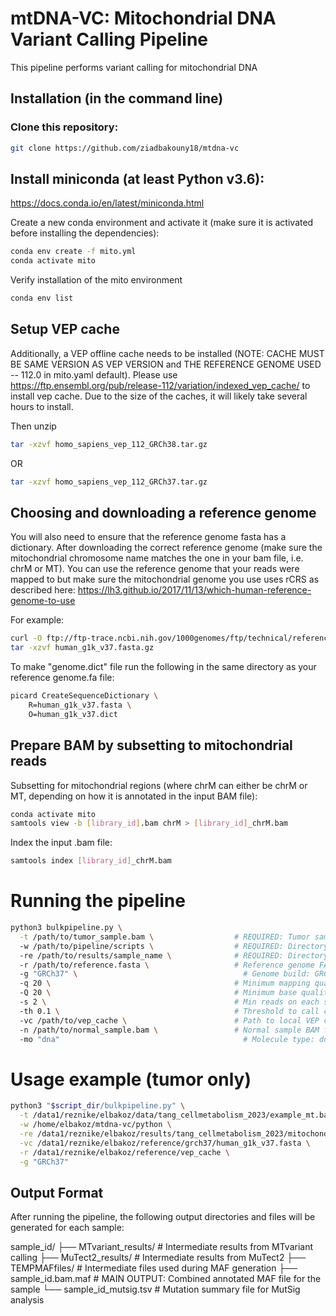# mtDNA-VC: Mitochondrial DNA Variant Calling Pipeline

This pipeline performs variant calling for mitochondrial DNA

## Installation (in the command line)

### Clone this repository:
```bash
git clone https://github.com/ziadbakouny18/mtdna-vc
``` 

## Install miniconda (at least Python v3.6):
https://docs.conda.io/en/latest/miniconda.html


Create a new conda environment and activate it (make sure it is activated before installing the dependencies):

```bash
conda env create -f mito.yml
conda activate mito
``` 

Verify installation of the mito environment
```bash
conda env list
```

## Setup VEP cache
Additionally, a VEP offline cache needs to be installed (NOTE: CACHE MUST BE SAME VERSION AS VEP VERSION and THE REFERENCE GENOME USED -- 112.0 in mito.yaml default). Please use https://ftp.ensembl.org/pub/release-112/variation/indexed_vep_cache/ to install vep cache. Due to the size of the caches, it will likely take several hours to install.

Then unzip
```bash
tar -xzvf homo_sapiens_vep_112_GRCh38.tar.gz
``` 
OR
```bash
tar -xzvf homo_sapiens_vep_112_GRCh37.tar.gz
``` 

## Choosing and downloading a reference genome
You will also need to ensure that the reference genome fasta has a dictionary. After downloading the correct reference genome (make sure the mitochondrial chromosome name matches the one in your bam file, i.e. chrM or MT).
You can use the reference genome that your reads were mapped to but make sure the mitochondrial genome you use uses rCRS as described here:
https://lh3.github.io/2017/11/13/which-human-reference-genome-to-use

For example:
```bash
curl -O ftp://ftp-trace.ncbi.nih.gov/1000genomes/ftp/technical/reference/human_g1k_v37.fasta.gz
tar -xzvf human_g1k_v37.fasta.gz
``` 

To make "genome.dict" file run the following in the same directory as your reference genome.fa file:
```bash
picard CreateSequenceDictionary \
    R=human_g1k_v37.fasta \
    O=human_g1k_v37.dict
``` 

## Prepare BAM by subsetting to mitochondrial reads
Subsetting for mitochondrial regions (where chrM can either be chrM or MT, depending on how it is annotated in the input BAM file):
```bash
conda activate mito
samtools view -b [library_id].bam chrM > [library_id]_chrM.bam
``` 

Index the input .bam file:
```bash
samtools index [library_id]_chrM.bam
``` 

# Running the pipeline
```bash
python3 bulkpipeline.py \
  -t /path/to/tumor_sample.bam \                  # REQUIRED: Tumor sample BAM or file list
  -w /path/to/pipeline/scripts \                  # REQUIRED: Directory where the scripts are located
  -re /path/to/results/sample_name \              # REQUIRED: Directory to store the results
  -r /path/to/reference.fasta \                   # Reference genome FASTA (optional)
  -g "GRCh37" \                                     # Genome build: GRCh37 or GRCh38 (default: GRCh37)
  -q 20 \                                         # Minimum mapping quality (default: 20)
  -Q 20 \                                         # Minimum base quality (default: 20)
  -s 2 \                                          # Min reads on each strand to call mutation (default: 2)
  -th 0.1 \                                       # Threshold to call cell wild-type (default: 0.1)
  -vc /path/to/vep_cache \                        # Path to local VEP cache (default: $HOME/.vep)
  -n /path/to/normal_sample.bam \                 # Normal sample BAM file (optional)
  -mo "dna"                                         # Molecule type: dna or rna (default: dna)
``` 

# Usage example (tumor only)
```bash
python3 "$script_dir/bulkpipeline.py" \
  -t /data1/reznike/elbakoz/data/tang_cellmetabolism_2023/example_mt.bam \
  -w /home/elbakoz/mtdna-vc/python \
  -re /data1/reznike/elbakoz/results/tang_cellmetabolism_2023/mitochondrial_variant_calling \
  -vc /data1/reznike/elbakoz/reference/grch37/human_g1k_v37.fasta \
  -r /data1/reznike/elbakoz/reference/vep_cache \
  -g "GRCh37"
``` 

## Output Format

After running the pipeline, the following output directories and files will be generated for each sample:

sample_id/
├── MTvariant_results/ # Intermediate results from MTvariant calling
├── MuTect2_results/ # Intermediate results from MuTect2
├── TEMPMAFfiles/ # Intermediate files used during MAF generation
├── sample_id.bam.maf # MAIN OUTPUT: Combined annotated MAF file for the sample
└── sample_id_mutsig.tsv # Mutation summary file for MutSig analysis

